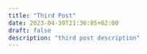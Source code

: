 ```yaml
---
title: "Third Post"
date: 2023-04-30T21:36:05+02:00
draft: false
description: "third post description"
---
```


